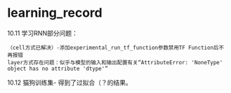 # learning_record
  10.11
  学习RNN部分问题：
    
    （cell方式已解决）-添加experimental_run_tf_function参数禁用TF Function后不再报错
    layer方式存在问题：似乎与模型的输入和输出配置有关“AttributeError: 'NoneType' object has no attribute 'dtype'”  
  10.12
  猫狗训练集-
    得到了过拟合（？的结果。
